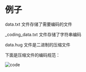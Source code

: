# 例子

data.txt 文件存储了需要编码的文件

_coding_data.txt 文件存储了字符串编码

data.hug 文件是二进制的压缩文件

下面是压缩文件的编码规范：

![code](C:\code\dataStruct\HuffmanCoding\example\code.png)
